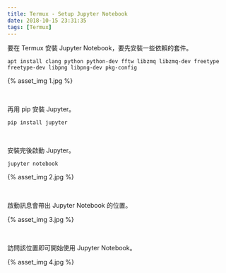 ```yaml
---
title: Termux - Setup Jupyter Notebook
date: 2018-10-15 23:31:35
tags: [Termux]
---
```


要在 Termux 安裝 Jupyter Notebook，要先安裝一些依賴的套件。  

<!-- more -->

    apt install clang python python-dev fftw libzmq libzmq-dev freetype freetype-dev libpng libpng-dev pkg-config

{% asset_img 1.jpg %}

</br>


再用 pip 安裝 Jupyter。  

    pip install jupyter

</br>


安裝完後啟動 Jupyter。  

    jupyter notebook

{% asset_img 2.jpg %}

</br>


啟動訊息會帶出 Jupyter Notebook 的位置。  

{% asset_img 3.jpg %}

</br>


訪問該位置即可開始使用 Jupyter Notebook。  

{% asset_img 4.jpg %}

